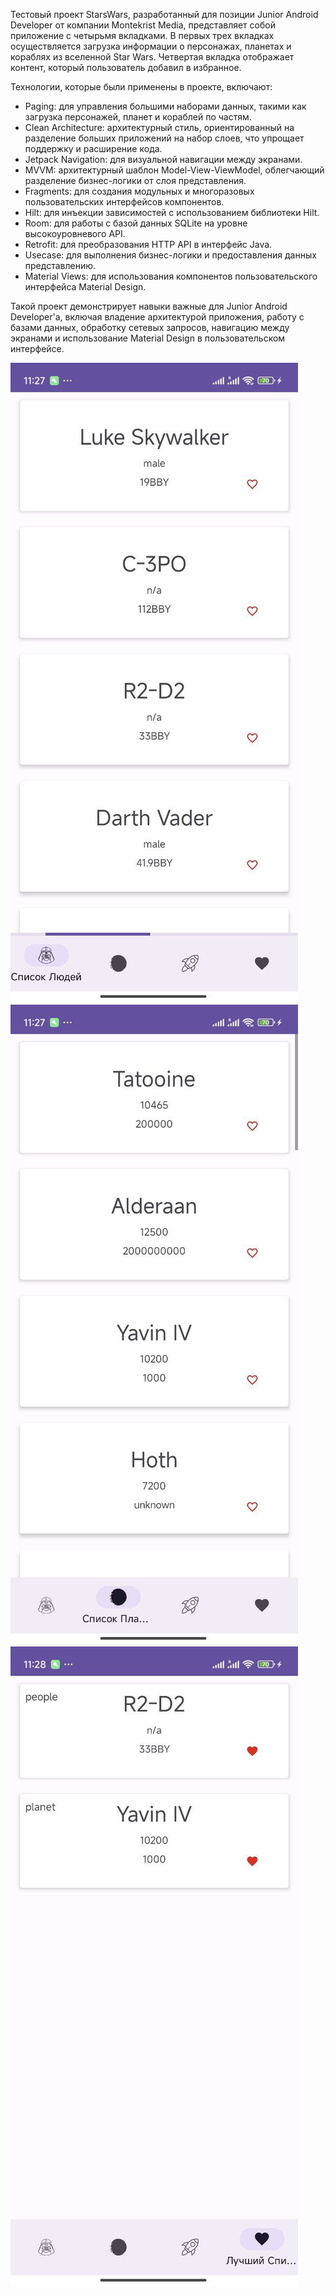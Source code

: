 Тестовый проект StarsWars, разработанный для позиции Junior Android Developer от компании Montekrist Media, представляет собой приложение с четырьмя вкладками. В первых трех вкладках осуществляется загрузка информации о персонажах, планетах и кораблях из вселенной Star Wars. Четвертая вкладка отображает контент, который пользователь добавил в избранное.

Технологии, которые были применены в проекте, включают:
- Paging: для управления большими наборами данных, такими как загрузка персонажей, планет и кораблей по частям.
- Clean Architecture: архитектурный стиль, ориентированный на разделение больших приложений на набор слоев, что упрощает поддержку и расширение кода.
- Jetpack Navigation: для визуальной навигации между экранами.
- MVVM: архитектурный шаблон Model-View-ViewModel, облегчающий разделение бизнес-логики от слоя представления.
- Fragments: для создания модульных и многоразовых пользовательских интерфейсов компонентов.
- Hilt: для инъекции зависимостей с использованием библиотеки Hilt.
- Room: для работы с базой данных SQLite на уровне высокоуровневого API.
- Retrofit: для преобразования HTTP API в интерфейс Java.
- Usecase: для выполнения бизнес-логики и предоставления данных представлению.
- Material Views: для использования компонентов пользовательского интерфейса Material Design.

Такой проект демонстрирует навыки важные для Junior Android Developer'а, включая владение архитектурой приложения, работу с базами данных, обработку сетевых запросов, навигацию между экранами и использование Material Design в пользовательском интерфейсе.


![Вот так выглядит приложение](https://github.com/StanAtilovich/StarsWars/blob/master/photo_2024-05-31_12-02-43.jpg)
![Вот так выглядит приложение](https://github.com/StanAtilovich/StarsWars/blob/master/photo_2024-05-31_12-02-45.jpg)
![Вот так выглядит приложение](https://github.com/StanAtilovich/StarsWars/blob/master/photo_2024-05-31_12-03-12.jpg)
